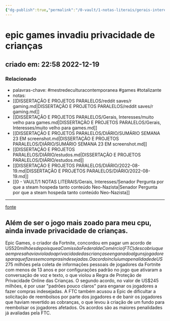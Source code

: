 ```yaml
---
{"dg-publish":true,"permalink":"/0-vault/1-notas-literais/gerais-interesses/epic-games-invadiu-privacidade-de-criancas/","tags":["mestredeculturacontemporanea","games","totalizante"],"dgHomeLink":true,"dgShowLocalGraph":true,"dgShowFileTree":true,"dgEnableSearch":true,"noteIcon":""}
---
```


# epic games invadiu privacidade de crianças
## criado em: 22:58 2022-12-19

### Relacionado
- palavras-chave: #mestredeculturacontemporanea #games #totalizante 
- notas: 
- [[DISSERTAÇÃO E PROJETOS PARALELOS/reddit saves/r gaming.md\|DISSERTAÇÃO E PROJETOS PARALELOS/reddit saves/r gaming.md]]
- [[DISSERTAÇÃO E PROJETOS PARALELOS/Gerais, Interesses/muito velho para games.md\|DISSERTAÇÃO E PROJETOS PARALELOS/Gerais, Interesses/muito velho para games.md]]
- [[DISSERTAÇÃO E PROJETOS PARALELOS/DIÁRIO/SUMÁRIO SEMANA 23 EM screenshot.md\|DISSERTAÇÃO E PROJETOS PARALELOS/DIÁRIO/SUMÁRIO SEMANA 23 EM screenshot.md]]
- [[DISSERTAÇÃO E PROJETOS PARALELOS/DIÁRIO/estudos.md\|DISSERTAÇÃO E PROJETOS PARALELOS/DIÁRIO/estudos.md]]
- [[DISSERTAÇÃO E PROJETOS PARALELOS/DIÁRIO/2022-08-19.md\|DISSERTAÇÃO E PROJETOS PARALELOS/DIÁRIO/2022-08-19.md]]
- [[0 - VAULT/1 NOTAS LITERAIS/Gerais, Interesses/Senador Pergunta por que a steam hospeda tanto conteúdo Neo-Nazista\|Senador Pergunta por que a steam hospeda tanto conteúdo Neo-Nazista]]
---
[fonte](https://kotaku.com/fortnite-epic-games-ftc-fine-privacy-refunds-skins-1849910311)
## Além de ser o jogo mais zoado para meu cpu, ainda invade privacidade de crianças.

Epic Games, o criador da Fortnite, concordou em pagar um acordo de US$520 milhões depois que a Comissão Federal de Comércio (FTC) descobriu que a empresa havia violado a privacidade das crianças e enganado alguns jogadores para que fizessem compras indesejadas. O acordo inclui uma penalidade de US$275 milhões pela coleta de informações pessoais de jogadores da Fortnite com menos de 13 anos e por configurações padrão no jogo que ativaram a conversação de voz e texto, o que violou a Regra de Proteção de Privacidade Online das Crianças. O segundo acordo, no valor de US$245 milhões, é por usar "padrões pouco claros" para enganar os jogadores a fazer compras indesejadas. A FTC também acusou a Epic de dificultar a solicitação de reembolsos por parte dos jogadores e de banir os jogadores que haviam revertido as cobranças, o que levou à criação de um fundo para reembolsar os jogadores afetados. Os acordos são as maiores penalidades já avaliadas pela FTC.